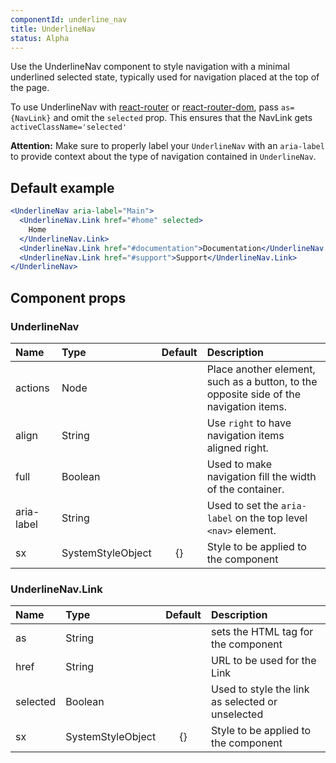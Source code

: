 ```yaml
---
componentId: underline_nav
title: UnderlineNav
status: Alpha
---
```


Use the UnderlineNav component to style navigation with a minimal underlined selected state, typically used for navigation placed at the top of the page.

To use UnderlineNav with [react-router](https://github.com/ReactTraining/react-router) or
[react-router-dom](https://www.npmjs.com/package/react-router-dom), pass
`as={NavLink}` and omit the `selected` prop.
This ensures that the NavLink gets `activeClassName='selected'`

**Attention:** Make sure to properly label your `UnderlineNav` with an `aria-label` to provide context about the type of navigation contained in `UnderlineNav`.

## Default example

```jsx live
<UnderlineNav aria-label="Main">
  <UnderlineNav.Link href="#home" selected>
    Home
  </UnderlineNav.Link>
  <UnderlineNav.Link href="#documentation">Documentation</UnderlineNav.Link>
  <UnderlineNav.Link href="#support">Support</UnderlineNav.Link>
</UnderlineNav>
```

## Component props

### UnderlineNav

| Name       | Type              | Default | Description                                                                            |
| :--------- | :---------------- | :-----: | :------------------------------------------------------------------------------------- |
| actions    | Node              |         | Place another element, such as a button, to the opposite side of the navigation items. |
| align      | String            |         | Use `right` to have navigation items aligned right.                                    |
| full       | Boolean           |         | Used to make navigation fill the width of the container.                               |
| aria-label | String            |         | Used to set the `aria-label` on the top level `<nav>` element.                         |
| sx         | SystemStyleObject |   {}    | Style to be applied to the component                                                   |

### UnderlineNav.Link

| Name     | Type              | Default | Description                                      |
| :------- | :---------------- | :-----: | :----------------------------------------------- |
| as       | String            |         | sets the HTML tag for the component              |
| href     | String            |         | URL to be used for the Link                      |
| selected | Boolean           |         | Used to style the link as selected or unselected |
| sx       | SystemStyleObject |   {}    | Style to be applied to the component             |
